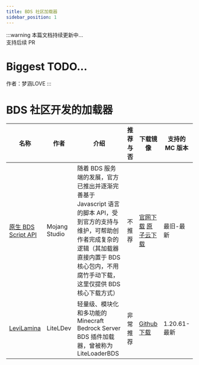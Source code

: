 ```yaml
---
title: BDS 社区加载器
sidebar_position: 1
---
```


:::warning
本篇文档持续更新中...<br />
支持后续 PR

# Biggest TODO...

作者：梦涵LOVE
:::

# BDS 社区开发的加载器

| 名称                                                                             | 作者          | 介绍                                                                                                                                                                                                          | 推荐与否 | 下载镜像                                                                                                                          | 支持的 MC 版本 |
| -------------------------------------------------------------------------------- | ------------- | ------------------------------------------------------------------------------------------------------------------------------------------------------------------------------------------------------------- | -------- | --------------------------------------------------------------------------------------------------------------------------------- | -------------- |
| [原生 BDS Script API](https://www.minecraft.net/zh-hans/download/server/bedrock) | Mojang Studio | 随着 BDS 服务端的发展，官方已推出并逐渐完善基于 Javascript 语言的脚本 API，受到官方的支持与维护，可帮助创作者完成复杂的逻辑（其加载器直接内置于 BDS 核心包内，不用腐竹手动下载，这里仅提供 BDS 核心下载方式） | 不推荐   | [官网下载](https://www.minecraft.net/zh-hans/download/server/bedrock) [原子云下载](https://res.nullatom.com/Minecraft/Server/BDS) | 最旧-最新      |
| [LeviLamina](https://levilamina.liteldev.com/zh)                                 | LiteLDev      | 轻量级、模块化和多功能的 Minecraft Bedrock Server BDS 插件加载器，曾被称为 LiteLoaderBDS                                                                                                                      | 非常推荐 | [Github 下载](https://github.com/LiteLDev/LeviLamina/releases)                                                                    | 1.20.61-最新   |
